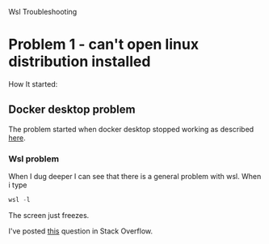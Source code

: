Wsl Troubleshooting

# Problem 1 - can't open linux distribution installed

How It started:

## Docker desktop problem

The problem started when docker desktop stopped working as described [here](https://stackoverflow.com/questions/43041331/docker-forever-in-docker-is-starting-at-windows-task).

### Wsl problem

When I dug deeper I can see that there is a general problem with wsl. When i type
```powershell
wsl -l
```

The screen just freezes. 

I've posted [this](https://stackoverflow.com/questions/77031196/wsl-commands-not-responding-on-windows-cmd-and-powershell) question in Stack Overflow. 